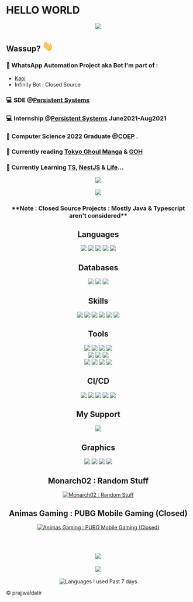 # HELLO WORLD
<!-- <img src="https://media1.tenor.com/images/51e99cb402bc25786d4862f4bbc4135f/tenor.gif?itemid=19733803" width="600"> -->
<div align="center">

  ![](https://c.tenor.com/6HQtZxz-ALcAAAAC/tokyo-ghoul-kaneki.gif)

</div>


## Wassup? <img src="./assets/wave.gif" width="30px">

### 🤖 WhatsApp Automation Project aka Bot I'm part of :
- [Kaoi](https://github.com/PrajjwalDatir/Kaoi)
- Infinity Bot : Closed Source

### 💻 SDE @[Persistent Systems](https://www.persistent.com/)

### 💻 Internship @[Persistent Systems](https://www.persistent.com/) June2021-Aug2021

### 🚀 Computer Science 2022 Graduate @[COEP](https://www.coep.org.in/) .

### 📖 Currently reading [Tokyo Ghoul Manga](https://tokyo-ghoul-new.com/manga/tokyo-ghoul-vol-1-chapter-1-tragedy/) & [GOH](https://www.webtoons.com/en/action/the-god-of-high-school/ep-427/viewer?title_no=66&episode_no=1)

### 🦡 Currently Learning [TS](https://www.typescriptlang.org), [NestJS](https://nestjs.com/) & [Life](https://youtu.be/xvFZjo5PgG0)...

<!-- Stats Dashboard -->
<p align = "center">
  <img src = "https://github-readme-stats.vercel.app/api?username=PrajjwalDatir&show_icons=true&theme=radical&line_height=40&count_private=true&cache_seconds=1800&title_color=red&include_all_commits=true">
</p>

<div align="center">
  <img src = "https://github-readme-stats.vercel.app/api/top-langs/?username=prajjwaldatir&layout=compact">

<!-- [![Top Langs](https://github-readme-stats.vercel.app/api/top-langs/?username=prajjwaldatir&layout=compact)](https://github.com/anuraghazra/github-readme-stats) -->
  <h3>**Note : Closed Source Projects : Mostly Java & Typescript aren't considered**</h3>
</div>


<div align="center">
  <h2>Languages</h2>
</div>
  
<div align="center">
<!-- <h3> Languages </h3> -->
<img src="https://img.shields.io/badge/Python-3776AB?style=for-the-badge&logo=python&logoColor=white" /> 
<img src="https://img.shields.io/badge/JavaScript-323330?style=for-the-badge&logo=javascript&logoColor=F7DF1E" />
<img src="https://img.shields.io/badge/Java-ED8B00?style=for-the-badge&logo=java&logoColor=white" />
<img src="https://img.shields.io/badge/TypeScript-007ACC?style=for-the-badge&logo=typescript&logoColor=white" />
<img src="https://img.shields.io/badge/C-00599C?style=for-the-badge&logo=c&logoColor=white" />
<!-- <p align="center"> -->
<!-- </p> -->
</div>

<div align="center">
<h2>Databases</h2>
</div>
<div align="center">
<!-- <h3>Database</h3> -->
<img src="https://img.shields.io/badge/MySQL-00000F?style=for-the-badge&logo=mysql&logoColor=white" />
<img src="https://img.shields.io/badge/PostgreSQL-316192?style=for-the-badge&logo=postgresql&logoColor=white" />
<img src="https://img.shields.io/badge/MongoDB-4EA94B?style=for-the-badge&logo=mongodb&logoColor=white" />
</div>

<div align="center">
<h2>Skills</h2>
</div>
<div align="center">
<!-- <h3>Skills</h3> -->
<img src="https://img.shields.io/badge/Node.js-339933?style=for-the-badge&logo=nodedotjs&logoColor=white" />
<img src="https://img.shields.io/badge/Express.js-000000?style=for-the-badge&logo=express&logoColor=white" />
<img src="https://img.shields.io/badge/React-20232A?style=for-the-badge&logo=react&logoColor=61DAFB" />
<img src="https://img.shields.io/badge/Spring_Boot-F2F4F9?style=for-the-badge&logo=spring-boot" />
<img src="https://img.shields.io/badge/Spring-6DB33F?style=for-the-badge&logo=spring&logoColor=white" />
<img src="https://img.shields.io/badge/Flask-000000?style=for-the-badge&logo=flask&logoColor=white" />
</div>

<div align="center">
<h2>Tools</h2>
</div>
<div align="center">
<img src="https://img.shields.io/badge/Unity-100000?style=for-the-badge&logo=unity&logoColor=white" />
<img src="https://img.shields.io/badge/Docker-2CA5E0?style=for-the-badge&logo=docker&logoColor=white" />
<img src="https://img.shields.io/badge/Git-F05032?style=for-the-badge&logo=git&logoColor=white" /> 
<img src="https://img.shields.io/badge/Selenium-43B02A?style=for-the-badge&logo=Selenium&logoColor=white" />
</div>
 
<div align="center">
<!-- <img src="https://img.shields.io/badge/Gatsby-663399?style=for-the-badge&logo=gatsby&logoColor=white" /> -->
<img src="https://img.shields.io/badge/npm-CB3837?style=for-the-badge&logo=npm&logoColor=white" />
<img src="https://img.shields.io/badge/Yarn-2C8EBB?style=for-the-badge&logo=yarn&logoColor=white" />
<!-- <img src="https://img.shields.io/badge/Jest-C21325?style=for-the-badge&logo=jest&logoColor=white" /> -->
<img src="https://img.shields.io/badge/Socket.io-010101?&style=for-the-badge&logo=Socket.io&logoColor=white" />
</div>

<div align="center">
<img src="https://img.shields.io/badge/Bootstrap-563D7C?style=for-the-badge&logo=bootstrap&logoColor=white" />
<img src="https://img.shields.io/badge/Material--UI-0081CB?style=for-the-badge&logo=material-ui&logoColor=white" />
<img src="https://img.shields.io/badge/Postman-FF6C37?style=for-the-badge&logo=Postman&logoColor=white" />
<img src="https://img.shields.io/badge/ThreeJs-black?style=for-the-badge&logo=three.js&logoColor=white" />
<!-- <img src="https://img.shields.io/badge/microsoft%20azure-0089D6?style=for-the-badge&logo=microsoft-azure&logoColor=white"/> -->
</div>

<div align="center">
<h2>CI/CD</h2>
</div>
<div align="center">
<img src="https://img.shields.io/badge/Heroku-430098?style=for-the-badge&logo=heroku&logoColor=white" />
<img src="https://img.shields.io/badge/Netlify-00C7B7?style=for-the-badge&logo=netlify&logoColor=white" />
<img src="https://img.shields.io/badge/Amazon_AWS-232F3E?style=for-the-badge&logo=amazon-aws&logoColor=white" />
<img src="https://img.shields.io/badge/GitHub_Actions-2088FF?style=for-the-badge&logo=github-actions&logoColor=white" />
<img src="https://img.shields.io/badge/Vercel-000000?style=for-the-badge&logo=vercel&logoColor=white" />
</div>


<!-- <p align="center"> -->
<!-- Support -->
<!-- <img src="https://img.shields.io/badge/Firefox_Browser-FF7139?style=for-the-badge&logo=Firefox-Browser&logoColor=white" /> -->
<!-- <img src="https://img.shields.io/badge/Linux-FCC624?style=for-the-badge&logo=linux&logoColor=black" /> -->
<!-- <img src="https://img.shields.io/badge/F%20Droid-1976D2?style=for-the-badge&logo=f-droid&logoColor=white" /> -->
<!-- </p> -->

<!-- My OSs -->
<div align="center">
  <h2>My Support</h2>
</div>
<div align="center">
<img src="https://img.shields.io/badge/manjaro-35BF5C?style=for-the-badge&logo=manjaro&logoColor=white" />
<!-- <img src="https://img.shields.io/badge/lineageos-167C80?style=for-the-badge&logo=lineageos&logoColor=white" /> -->
<!-- <img src="https://img.shields.io/badge/Android-3DDC84?style=for-the-badge&logo=android&logoColor=white" /> -->
<!-- <img src="https://img.shields.io/badge/Windows-0078D6?style=for-the-badge&logo=windows&logoColor=white" /> -->
</div>
  
<div align="center">
  <h2>Graphics</h2>
</div>
<div align="center">
<!-- <img src="https://img.shields.io/badge/Figma-F24E1E?style=for-the-badge&logo=figma&logoColor=white" /> -->
<img src="https://img.shields.io/badge/Adobe-After%20Effects-CF96FD?style=for-the-badge&logo=Adobe-After-Effects&labelColor=393665&logoWidth=15" />
<img src="https://img.shields.io/badge/Adobe%20Illustrator-FF9A00?style=for-the-badge&logo=adobe%20illustrator&logoColor=white" />
<!-- <img src="https://img.shields.io/badge/Adobe%20Premiere%20Pro-9999FF?style=for-the-badge&logo=Adobe%20Premiere%20Pro&logoColor=white" /> -->
<img src="https://img.shields.io/badge/Canva-%2300C4CC.svg?&style=for-the-badge&logo=Canva&logoColor=white" />
<img src="https://img.shields.io/badge/blender-%23F5792A.svg?style=for-the-badge&logo=blender&logoColor=white" />
</div>


<div align="center">
  <h2>Monarch02 : Random Stuff</h2>
</div>

<div align="center">

  [![Monarch02 : Random Stuff](https://img.shields.io/badge/YouTube-FF0000?style=for-the-badge&logo=youtube&logoColor=white)](https://www.youtube.com/channel/UCIt8FHUinDaLiVwo7aIBRdQ)

</div>

<div align="center">
  <h2>Animas Gaming : PUBG Mobile Gaming (Closed)</h2>
</div>
<div align="center">

  [![Animas Gaming : PUBG Mobile Gaming (Closed)](https://img.shields.io/badge/YouTube-FF0000?style=for-the-badge&logo=youtube&logoColor=white)](https://www.youtube.com/channel/UClJ_l3C9d60ytNvgy6pTjsA)

</div>
  
</br></br>
<!-- Visitor Count : ![Visitor Count](https://profile-counter.glitch.me/{Prajjwaldatir}/count.svg) -->

<p align="center">
  
  <img src="https://profile-counter.glitch.me/{Prajjwaldatir}/count.svg"/>
<br>
 <br>
  <!-- [![GitHub Streak](https://github-readme-streak-stats.herokuapp.com?user=PrajjwalDatir&theme=monokai-metallian)](https://git.io/streak-stats) -->
 <img src="https://github-readme-streak-stats.herokuapp.com?user=PrajjwalDatir&theme=monokai-metallian"/>
</p>

<div align="center">
<!--   <img src="https://wakatime.com/share/@Datir/969f7ce0-93a1-4bfb-aea6-28a025f60444.svg" alt="Coding Activity of Last 7 days" width="40%" height="40%"> -->
  <img src="https://wakatime.com/share/@Datir/f6305339-a93e-424a-8006-d18f687afca9.svg" alt="Languages I used Past 7 days" width="50%" height="50%">
 </div>


:copyright: prajjwaldatir
